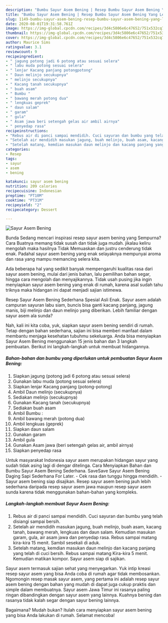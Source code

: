 ```yaml
---
description: "Bumbu Sayur Asem Bening | Resep Bumbu Sayur Asem Bening Yang Lezat Sekali"
title: "Bumbu Sayur Asem Bening | Resep Bumbu Sayur Asem Bening Yang Lezat Sekali"
slug: 1149-bumbu-sayur-asem-bening-resep-bumbu-sayur-asem-bening-yang-lezat-sekali
date: 2020-08-01T19:31:58.761Z
image: https://img-global.cpcdn.com/recipes/3d4c5806e6c47652/751x532cq70/sayur-asem-bening-foto-resep-utama.jpg
thumbnail: https://img-global.cpcdn.com/recipes/3d4c5806e6c47652/751x532cq70/sayur-asem-bening-foto-resep-utama.jpg
cover: https://img-global.cpcdn.com/recipes/3d4c5806e6c47652/751x532cq70/sayur-asem-bening-foto-resep-utama.jpg
author: Maurice Sims
ratingvalue: 3.1
reviewcount: 9
recipeingredient:
- " jagung potong jadi 6 potong atau sesuai selera"
- " labu muda potong sesuai selera"
- " lenjar Kacang panjang potongpotong"
- " Daun melinjo secukupnya"
- " melinjo secukupnya"
- " Kacang tanah secukupnya"
- " buah asam"
- " Bumbu "
- " bawang merah potong dua"
- " lengkuas geprek"
- " daun salam"
- " garam"
- " gula"
- " Asam jawa beri setengah gelas air ambil airnya"
- " penyedap rasa"
recipeinstructions:
- "Rebus air di panci sampai mendidih. Cuci sayuran dan bumbu yang telah disiangi sampai bersih."
- "Setelah air mendidih masukan jagung, buah melinjo, buah asam, kacang tanah, bawang merah, lengkuas dan daun salam. Kemudian masukan garam, gula, air asam jawa dan penyedap rasa. Rebus sampai matang kira-kira 15 menit. Sambil sesekali di aduk."
- "Setelah matang, kemdian masukan daun melinjo dan kacang panjang yang telah di cuci bersih. Rebus sampai matang Kira-kira 5 menit. Kemudian matikan kompor. Sayur asem siap di sajikan."
categories:
- Resep
tags:
- sayur
- asem
- bening

katakunci: sayur asem bening 
nutrition: 209 calories
recipecuisine: Indonesian
preptime: "PT10M"
cooktime: "PT31M"
recipeyield: "2"
recipecategory: Dessert

---
```



![Sayur Asem Bening](https://img-global.cpcdn.com/recipes/3d4c5806e6c47652/751x532cq70/sayur-asem-bening-foto-resep-utama.jpg)

Bunda Sedang mencari inspirasi resep sayur asem bening yang Sempurna? Cara Buatnya memang tidak susah dan tidak juga mudah. jikalau keliru mengolah maka hasilnya Tidak Memuaskan dan justru cenderung tidak enak. Padahal sayur asem bening yang enak selayaknya mempunyai aroma dan rasa yang mampu memancing selera kita.

Ada beberapa hal yang sedikit banyak mempengaruhi kualitas rasa dari sayur asem bening, mulai dari jenis bahan, lalu pemilihan bahan segar, hingga cara mengolah dan menyajikannya. Tidak usah pusing jika ingin menyiapkan sayur asem bening yang enak di rumah, karena asal sudah tahu triknya maka hidangan ini dapat menjadi sajian istimewa.

Resep Sayur Asem Bening Sederhana Spesial Asli Enak. Sayur asem adalah campuran sayuran labu siam, buncis bisa ganti kacang panjang, jagung manis, biji melinjo dan daun melinjo yang diberikan. Lebih familiar dengan sayur asem ala sunda?


Nah, kali ini kita coba, yuk, siapkan sayur asem bening sendiri di rumah. Tetap dengan bahan sederhana, sajian ini bisa memberi manfaat dalam membantu menjaga kesehatan tubuhmu sekeluarga. Anda bisa menyiapkan Sayur Asem Bening menggunakan 15 jenis bahan dan 3 langkah pembuatan. Berikut ini langkah-langkah untuk membuat hidangannya.

<!--inarticleads1-->

##### Bahan-bahan dan bumbu yang diperlukan untuk pembuatan Sayur Asem Bening:

1. Siapkan  jagung (potong jadi 6 potong atau sesuai selera)
1. Gunakan  labu muda (potong sesuai selera)
1. Siapkan  lenjar Kacang panjang (potong-potong)
1. Ambil  Daun melinjo (secukupnya)
1. Sediakan  melinjo (secukupnya)
1. Gunakan  Kacang tanah (secukupnya)
1. Sediakan  buah asam
1. Ambil  Bumbu :
1. Ambil  bawang merah (potong dua)
1. Ambil  lengkuas (geprek)
1. Siapkan  daun salam
1. Gunakan  garam
1. Ambil  gula
1. Gunakan  Asam jawa (beri setengah gelas air, ambil airnya)
1. Siapkan  penyedap rasa


Untuk masyarakat Indonesia sayur asem merupakan hidangan sayur yang sudah tidak asing lagi di dengar ditelinga. Cara Menyiapkan Bahan dan Bumbu Sayur Asem Bening Sederhana. SaveSave Sayur Asem Bening Daging Sapi Sederhana For Later. - Cek rasa dan tunggu hingga mendidih. - Sayur asem bening siap disajikan. Resep sayur asem bening jauh lebih sederhana daripada resep sayur asem jawa maupun resep sayur asem sunda karena tidak menggunakan bahan-bahan yang kompleks. 

<!--inarticleads2-->

##### Langkah-langkah membuat Sayur Asem Bening:

1. Rebus air di panci sampai mendidih. Cuci sayuran dan bumbu yang telah disiangi sampai bersih.
1. Setelah air mendidih masukan jagung, buah melinjo, buah asam, kacang tanah, bawang merah, lengkuas dan daun salam. Kemudian masukan garam, gula, air asam jawa dan penyedap rasa. Rebus sampai matang kira-kira 15 menit. Sambil sesekali di aduk.
1. Setelah matang, kemdian masukan daun melinjo dan kacang panjang yang telah di cuci bersih. Rebus sampai matang Kira-kira 5 menit. Kemudian matikan kompor. Sayur asem siap di sajikan.


Sayur asem termasuk sajian sehat yang menyegarkan. Yuk intip kreasi resep sayur asem yang bisa Anda coba di rumah agar tidak membosankan. Ngomongin resep masak sayur asem, yang pertama ini adalah resep sayur asem bening dengan bahan yang mudah di dapat juga cukup praktis dan simple dalam membuatnya. Sayur asem Jawa Timur ini rasanya paling ringan dibandingkan dengan sayur asem yang lainnya. Kuahnya bening dan rasanya tidak kalah segar dengan sayur bening lainnya. 

Bagaimana? Mudah bukan? Itulah cara menyiapkan sayur asem bening yang bisa Anda lakukan di rumah. Selamat mencoba!
